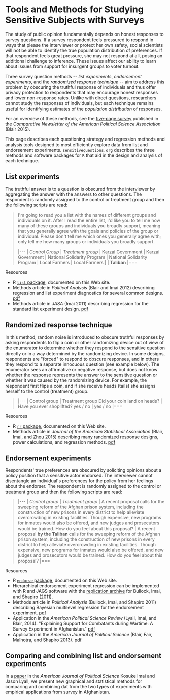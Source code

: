 # Tools and Methods for Studying Sensitive Subjects with Surveys

The study of public opinion fundamentally depends on honest responses to survey questions. If a survey respondent feels pressured to respond in ways that please the interviewer or protect her own safety, social scientists will not be able to identify the true population distribution of preferences. If that respondent feels great pressure, she may not respond at all, posing an additional challenge to inference. These issues affect our ability to learn about issues from support for insurgent groups to voter turnout.

Three survey question methods -- *list experiments*, *endorsement experiments*, and the *randomized response technique* -- aim to address this problem by obscuring the truthful response of individuals and thus offer privacy protection to respondents that may encourage honest responses and lower non-response rates. Unlike with direct questions, researchers cannot study the responses of individuals, but each technique remains useful for identifying estimates of the *population distribution* of responses.

For an overview of these methods, see the [five-page survey](http://graemeblair.com/papers/sensitive.pdf) published in the *Comparative Newsletter of the American Political Science Association* (Blair 2015).

This page describes each questioning strategy and regression methods and analysis tools designed to most efficiently explore data from list and endorsement experiments. `sensitivequestions.org` describes the three methods and software packages for `R` that aid in the design and analysis of each technique.


## List experiments

The truthful answer is to a question is obscured from the interviewer by aggregating the answer with the answers to other questions. The respondent is randomly assigned to the control or treatment group and then the following scripts are read:


> I'm going to read you a list with the names of different groups and individuals on it. After I read the entire list, I'd like you to tell me how many of these groups and individuals you broadly support, meaning that you generally agree with the goals and policies of the group or individual. Please don't tell me which ones you generally agree with; only tell me how many groups or individuals you broadly support.
>
> |---
> | *Control Group* | *Treatment group*
> | Karzai Government | Karzai Government
> | National Solidarity Program | National Solidarity Program
> | Local Farmers | Local Farmers
> |   | **Taliban**
> |===

Resources

* R [`list` package](http://list.sensitivequestions.org), documented on this Web site.
* Methods article in *Political Analysis* (Blair and Imai 2012) describing regression and list experiment diagnostics for several common designs. [pdf](http://pan.oxfordjournals.org/cgi/reprint/mpr048?ijkey=RQ8G4wzSI8vPAEP&keytype=ref)
* Methods article in *JASA* (Imai 2011) describing regression for the standard list experiment design. [pdf](http://imai.princeton.edu/research/files/list.pdf)

## Randomized response technique

In this method, random noise is introduced to obscure truthful responses by asking respondents to flip a coin or other randomizing device out of view of the enumerator to determine whether they respond to the sensitive question directly or in a way determined by the randomizing device. In some designs, respondents are "forced" to respond to obscure responses, and in others they respond to a separate innocuous question (see example below). The enumerator sees an affirmative or negative response, but does not know whether the response represents the answer to the sensitive question or whether it was caused by the randomizing device. For example, the respondent first flips a coin, and if she receive heads (tails) she assigns herself to the control (treatment) group.

>|---
> | Control group | Treatment group
> Did your coin land on heads?  |   Have you ever shoplifted?
>  yes / no | yes / no
>|===

Resources

* R [`rr` package](http://rr.sensitivequestions.org), documented on this Web site.
* Methods article in *Journal of the American Statistical Association* (Blair, Imai, and Zhou 2015) describing many randomized response designs, power calculations, and regression methods. [pdf](/papers/randresp.pdf)

## Endorsement experiments

Respondents' true preferences are obscured by soliciting opinions about a policy position that a sensitive actor endorsed. The interviewer cannot disentangle an individual's preferences for the policy from her feelings about the endorser. The respondent is randomly assigned to the control or treatment group and then the following scripts are read:

>|---
>| *Control group* | *Treatment group*
> | A recent proposal calls for the sweeping reform of the Afghan prison system, including the construction of new prisons in every district to help alleviate overcrowding in existing facilities. Though expensive, new programs for inmates would also be offered, and new judges and prosecutors would be trained. How do you feel about this proposal? | A recent proposal **by the Taliban** calls for the sweeping reform of the Afghan prison system, including the construction of new prisons in every district to help alleviate overcrowding in existing facilities. Though expensive, new programs for inmates would also be offered, and new judges and prosecutors would be trained. How do you feel about this proposal?
>|===

Resources

* R [`endorse` package](http://endorse.sensitivequestions.org), documented on this Web site.
* Hierarchical endorsement experiment regression can be
  implemented with R and JAGS software with the
  [replication archive](http://dvn.iq.harvard.edu/dvn/dv/EndorsementExperiment/faces/study/StudyPage.xhtml?globalId=hdl:1902.1/14840&studyListingIndex=0_00915cc790c795a6350772acdd5d) for Bullock, Imai, and Shapiro (2011).
* Methods article in *Political Analysis* (Bullock, Imai, and Shapiro 2011) describing Bayesian multilevel regression for the endorsement experiment. [pdf](http://imai.princeton.edu/research/files/support.pdf)
* Application in the *American Political Science Review* (Lyall, Imai, and Blair, 2014). "Explaining Support for Combatants during Wartime: A Survey Experiment in Afghanistan." [pdf](/papers/afghan.pdf)
* Application in the *American Journal of Political Science* (Blair, Fair, Malhotra, and Shapiro 2013). [pdf](/papers/pakistan.pdf)

## Comparing and combining list and endorsement experiments

In a [paper](/papers/listendorse.pdf) in the *American Journal of Political Science* Kosuke Imai and Jason Lyall, we present new graphical and statistical methods for comparing and combining dat  from the two types of experiments with empirical applications from survey in Afghanistan.
